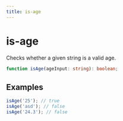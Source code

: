 ```yaml
---
title: is-age
---
```


# is-age

Checks whether a given string is a valid age.

```typescript
function isAge(ageInput: string): boolean;
```

## Examples

```typescript
isAge('25'); // true
isAge('asd'); // false
isAge('24.3'); // false
```
